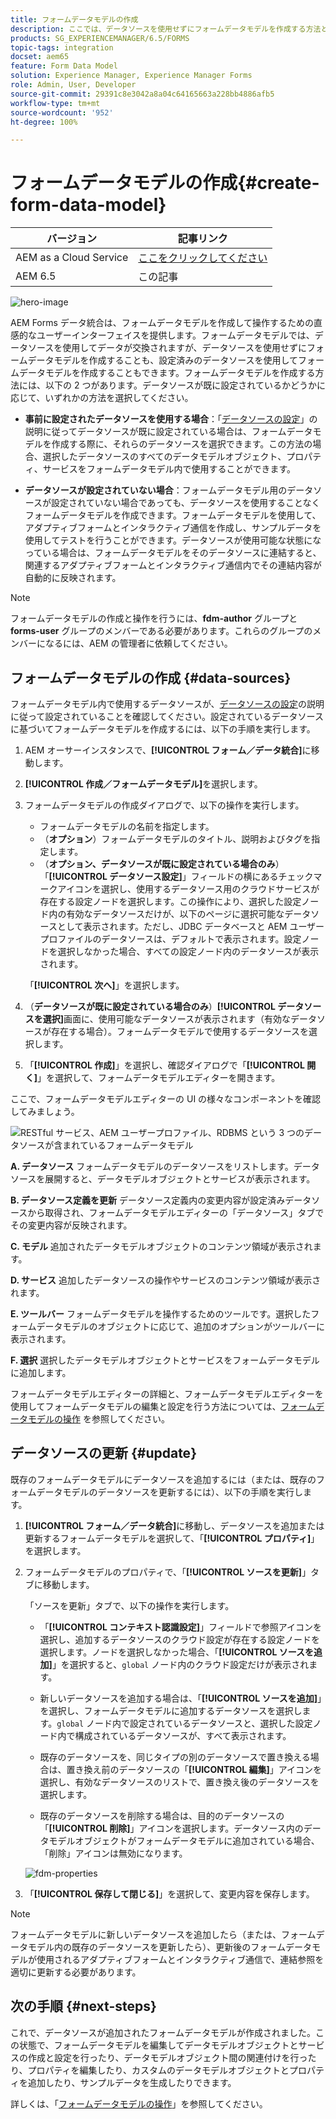 ```yaml
---
title: フォームデータモデルの作成
description: ここでは、データソースを使用せずにフォームデータモデルを作成する方法と、既に設定されているデータソースを使用してフォームデータモデルを作成する方法について説明します。
products: SG_EXPERIENCEMANAGER/6.5/FORMS
topic-tags: integration
docset: aem65
feature: Form Data Model
solution: Experience Manager, Experience Manager Forms
role: Admin, User, Developer
source-git-commit: 29391c8e3042a8a04c64165663a228bb4886afb5
workflow-type: tm+mt
source-wordcount: '952'
ht-degree: 100%

---
```


# フォームデータモデルの作成{#create-form-data-model}

| バージョン | 記事リンク |
| -------- | ---------------------------- |
| AEM as a Cloud Service | [ここをクリックしてください](https://experienceleague.adobe.com/docs/experience-manager-cloud-service/content/forms/integrate/use-form-data-model/create-form-data-models.html?lang=ja) |
| AEM 6.5 | この記事 |


![hero-image](do-not-localize/data-integration.png)

AEM Forms データ統合は、フォームデータモデルを作成して操作するための直感的なユーザーインターフェイスを提供します。フォームデータモデルでは、データソースを使用してデータが交換されますが、データソースを使用せずにフォームデータモデルを作成することも、設定済みのデータソースを使用してフォームデータモデルを作成することもできます。フォームデータモデルを作成する方法には、以下の 2 つがあります。データソースが既に設定されているかどうかに応じて、いずれかの方法を選択してください。

* **事前に設定されたデータソースを使用する場合**：「[データソースの設定](../../forms/using/configure-data-sources.md)」の説明に従ってデータソースが既に設定されている場合は、フォームデータモデルを作成する際に、それらのデータソースを選択できます。この方法の場合、選択したデータソースのすべてのデータモデルオブジェクト、プロパティ、サービスをフォームデータモデル内で使用することができます。

* **データソースが設定されていない場合**：フォームデータモデル用のデータソースが設定されていない場合であっても、データソースを使用することなくフォームデータモデルを作成できます。フォームデータモデルを使用して、アダプティブフォームとインタラクティブ通信を作成し、サンプルデータを使用してテストを行うことができます。データソースが使用可能な状態になっている場合は、フォームデータモデルをそのデータソースに連結すると、関連するアダプティブフォームとインタラクティブ通信内でその連結内容が自動的に反映されます。

>[!NOTE]
>
>フォームデータモデルの作成と操作を行うには、**fdm-author** グループと **forms-user** グループのメンバーである必要があります。これらのグループのメンバーになるには、AEM の管理者に依頼してください。

## フォームデータモデルの作成 {#data-sources}

フォームデータモデル内で使用するデータソースが、[データソースの設定](../../forms/using/configure-data-sources.md)の説明に従って設定されていることを確認してください。設定されているデータソースに基づいてフォームデータモデルを作成するには、以下の手順を実行します。

1. AEM オーサーインスタンスで、**[!UICONTROL フォーム／データ統合]**&#x200B;に移動します。
1. **[!UICONTROL 作成／フォームデータモデル]**&#x200B;を選択します。
1. フォームデータモデルの作成ダイアログで、以下の操作を実行します。

   * フォームデータモデルの名前を指定します。
   * （**オプション**）フォームデータモデルのタイトル、説明およびタグを指定します。
   * （**オプション、データソースが既に設定されている場合のみ**）「**[!UICONTROL データソース設定]**」フィールドの横にあるチェックマークアイコンを選択し、使用するデータソース用のクラウドサービスが存在する設定ノードを選択します。この操作により、選択した設定ノード内の有効なデータソースだけが、以下のページに選択可能なデータソースとして表示されます。ただし、JDBC データベースと AEM ユーザープロファイルのデータソースは、デフォルトで表示されます。設定ノードを選択しなかった場合、すべての設定ノード内のデータソースが表示されます。

   「**[!UICONTROL 次へ]**」を選択します。

1. （**データソースが既に設定されている場合のみ**）**[!UICONTROL データソースを選択]**&#x200B;画面に、使用可能なデータソースが表示されます（有効なデータソースが存在する場合）。フォームデータモデルで使用するデータソースを選択します。
1. 「**[!UICONTROL 作成]**」を選択し、確認ダイアログで「**[!UICONTROL 開く]**」を選択して、フォームデータモデルエディターを開きます。

ここで、フォームデータモデルエディターの UI の様々なコンポーネントを確認してみましょう。

![RESTful サービス、AEM ユーザープロファイル、RDBMS という 3 つのデータソースが含まれているフォームデータモデル](assets/fdm-ui.png)

**A. データソース** フォームデータモデルのデータソースをリストします。データソースを展開すると、データモデルオブジェクトとサービスが表示されます。

**B. データソース定義を更新** データソース定義内の変更内容が設定済みデータソースから取得され、フォームデータモデルエディターの「データソース」タブでその変更内容が反映されます。

**C. モデル** 追加されたデータモデルオブジェクトのコンテンツ領域が表示されます。

**D. サービス** 追加したデータソースの操作やサービスのコンテンツ領域が表示されます。

**E. ツールバー** フォームデータモデルを操作するためのツールです。選択したフォームデータモデルのオブジェクトに応じて、追加のオプションがツールバーに表示されます。

**F. 選択** 選択したデータモデルオブジェクトとサービスをフォームデータモデルに追加します。

フォームデータモデルエディターの詳細と、フォームデータモデルエディターを使用してフォームデータモデルの編集と設定を行う方法については、[フォームデータモデルの操作](../../forms/using/work-with-form-data-model.md) を参照してください。

## データソースの更新 {#update}

既存のフォームデータモデルにデータソースを追加するには（または、既存のフォームデータモデルのデータソースを更新するには）、以下の手順を実行します。

1. **[!UICONTROL フォーム／データ統合]**&#x200B;に移動し、データソースを追加または更新するフォームデータモデルを選択して、「**[!UICONTROL プロパティ]**」を選択します。
1. フォームデータモデルのプロパティで、「**[!UICONTROL ソースを更新]**」タブに移動します。

   「ソースを更新」タブで、以下の操作を実行します。

   * 「**[!UICONTROL コンテキスト認識設定]**」フィールドで参照アイコンを選択し、追加するデータソースのクラウド設定が存在する設定ノードを選択します。ノードを選択しなかった場合、「**[!UICONTROL ソースを追加]**」を選択すると、`global` ノード内のクラウド設定だけが表示されます。

   * 新しいデータソースを追加する場合は、「**[!UICONTROL ソースを追加]**」を選択し、フォームデータモデルに追加するデータソースを選択します。`global` ノード内で設定されているデータソースと、選択した設定ノード内で構成されているデータソースが、すべて表示されます。

   * 既存のデータソースを、同じタイプの別のデータソースで置き換える場合は、置き換え前のデータソースの「**[!UICONTROL 編集]**」アイコンを選択し、有効なデータソースのリストで、置き換え後のデータソースを選択します。
   * 既存のデータソースを削除する場合は、目的のデータソースの「**[!UICONTROL 削除]**」アイコンを選択します。データソース内のデータモデルオブジェクトがフォームデータモデルに追加されている場合、「削除」アイコンは無効になります。

   ![fdm-properties](assets/fdm-properties.png)

1. 「**[!UICONTROL 保存して閉じる]**」を選択して、変更内容を保存します。

>[!NOTE]
>
>フォームデータモデルに新しいデータソースを追加したら（または、フォームデータモデル内の既存のデータソースを更新したら）、更新後のフォームデータモデルが使用されるアダプティブフォームとインタラクティブ通信で、連結参照を適切に更新する必要があります。

## 次の手順 {#next-steps}

これで、データソースが追加されたフォームデータモデルが作成されました。この状態で、フォームデータモデルを編集してデータモデルオブジェクトとサービスの作成と設定を行ったり、データモデルオブジェクト間の関連付けを行ったり、プロパティを編集したり、カスタムのデータモデルオブジェクトとプロパティを追加したり、サンプルデータを生成したりできます。

詳しくは、「[フォームデータモデルの操作](../../forms/using/work-with-form-data-model.md)」を参照してください。
